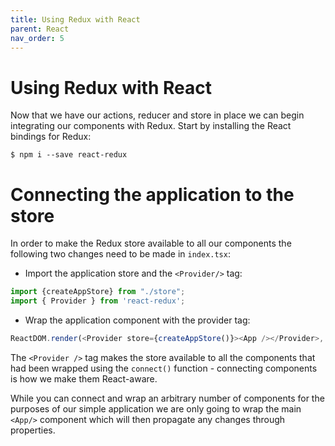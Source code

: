 ```yaml
---
title: Using Redux with React
parent: React
nav_order: 5
---
```


# Using Redux with React

Now that we have our actions, reducer and store in place we can begin integrating our components with Redux. Start by installing the React bindings for Redux:

```
$ npm i --save react-redux
```

# Connecting the application to the store

In order to make the Redux store available to all our components the following two changes need to be made in `index.tsx`:

* Import the application store and the `<Provider/>` tag: 
```typescript jsx
import {createAppStore} from "./store";
import { Provider } from 'react-redux';
```

* Wrap the application component with the provider tag:
```typescript jsx
ReactDOM.render(<Provider store={createAppStore()}><App /></Provider>, container);
```

The `<Provider />` tag makes the store available to all the components that had been wrapped using the `connect()` function - connecting components is how we make them React-aware.

While you can connect and wrap an arbitrary number of components for the purposes of our simple application we are only going to wrap the main `<App/>` component which will then propagate any changes through properties.